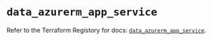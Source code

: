 # `data_azurerm_app_service`

Refer to the Terraform Registory for docs: [`data_azurerm_app_service`](https://www.terraform.io/docs/providers/azurerm/d/app_service).
